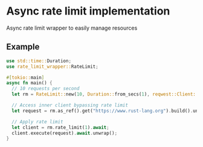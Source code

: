 # Async rate limit implementation

Async rate limit wrapper to easily manage resources

## Example

```rust
use std::time::Duration;
use rate_limit_wrapper::RateLimit;

#[tokio::main]
async fn main() {
  // 10 requests per second
  let rm = RateLimit::new(10, Duration::from_secs(1), reqwest::Client::new());

  // Access inner client bypassing rate limit
  let request = rm.as_ref().get("https://www.rust-lang.org").build().unwrap();

  // Apply rate limit
  let client = rm.rate_limit(1).await;
  client.execute(request).await.unwrap();
}
```
